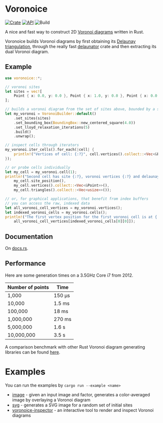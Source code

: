 # Voronoice

[![Crate](https://img.shields.io/crates/v/voronoice.svg)](https://crates.io/crates/voronoice)
[![API](https://docs.rs/voronoice/badge.svg)](https://docs.rs/voronoice)
![Build](https://github.com/andreesteve/voronoice/actions/workflows/build.yml/badge.svg)

A nice and fast way to construct 2D [Voronoi diagrams](https://en.wikipedia.org/wiki/Voronoi_diagram) written in Rust.

Voronoice builds Voronoi diagrams by first obtaining its [Delaunay triangulation](https://en.wikipedia.org/wiki/Delaunay_triangulation), through the really fast [delaunator](https://docs.rs/delaunator/*/delaunator) crate and then extracting its dual Voronoi diagram.

## Example

```rust
use voronoice::*;

// voronoi sites
let sites = vec![
    Point { x: 0.0, y: 0.0 }, Point { x: 1.0, y: 0.0 }, Point { x: 0.0, y: 1.0 }
];

// builds a voronoi diagram from the set of sites above, bounded by a square of size 4
let my_voronoi = VoronoiBuilder::default()
    .set_sites(sites)
    .set_bounding_box(BoundingBox::new_centered_square(4.0))
    .set_lloyd_relaxation_iterations(5)
    .build()
    .unwrap();

// inspect cells through iterators
my_voronoi.iter_cells().for_each(|cell| {
    println!("Vertices of cell: {:?}", cell.vertices().collect::<Vec<&Point>>())
});

// or probe cells individually
let my_cell = my_voronoi.cell(1);
println!("Second cell has site {:?}, voronoi vertices {:?} and delaunay triangles {:?}",
    my_cell.site_position(),
    my_cell.vertices().collect::<Vec<&Point>>(),
    my_cell.triangles().collect::<Vec<usize>>());

// or, for graphical applications, that benefit from index buffers
// you can access the raw, indexed data
let all_voronoi_cell_vertices = my_voronoi.vertices();
let indexed_voronoi_cells = my_voronoi.cells();
println!("The first vertex position for the first voronoi cell is at {:?}",
    all_voronoi_cell_vertices[indexed_voronoi_cells[0][0]]);
```

## Documentation

On [docs.rs](https://docs.rs/voronoice/*/voronoice/).

## Performance

Here are some generation times on a 3.5GHz Core i7 from 2012.

| Number of points | Time         |
| -----------------|--------------|
|      1,000       | 150 µs       |
|     10,000       | 1.5 ms       |
|    100,000       | 18 ms        |
|  1,000,000       | 270 ms       |
|  5,000,000       | 1.6 s        |
| 10,000,000       | 3.5 s        |

A comparison benchmark with other Rust Voronoi diagram generating libraries can be found [here](https://github.com/andreesteve/voronoi-benchmark-rs).

# Examples

You can run the examples by ```cargo run --example <name>```

* [image](examples/image.rs) - given an input image and factor, generates a color-averaged image by overlaying a Voronoi diagram
* [svg](examples/svg.rs) - generates a SVG image for a random set of initial sites
* [voronoice-inspector](https://github.com/andreesteve/voronoice-inspector) - an interactive tool to render and inspect Voronoi diagrams